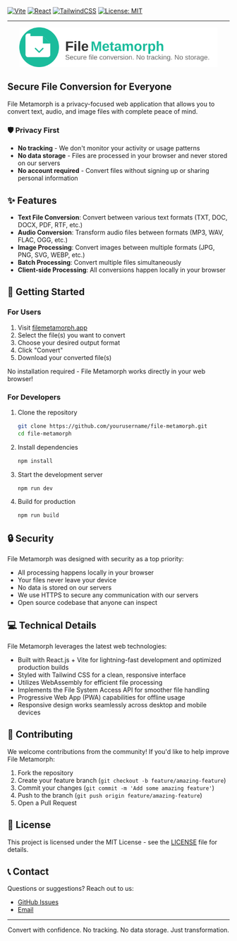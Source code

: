 
  [![Vite](https://img.shields.io/badge/vite-%23646CFF.svg?style=for-the-badge&logo=vite&logoColor=white)](https://vitejs.dev/)
  [![React](https://img.shields.io/badge/react-%2320232a.svg?style=for-the-badge&logo=react&logoColor=%2361DAFB)](https://reactjs.org/)
  [![TailwindCSS](https://img.shields.io/badge/tailwindcss-%2338B2AC.svg?style=for-the-badge&logo=tailwind-css&logoColor=white)](https://tailwindcss.com/)
  [![License: MIT](https://img.shields.io/badge/License-MIT-yellow.svg?style=for-the-badge)](https://opensource.org/licenses/MIT)

---------


<div align="center">
  <img src="./src/assets/logotext.svg" alt="File Metamorph full Logo" width="450">
</div>

## Secure File Conversion for Everyone

File Metamorph is a privacy-focused web application that allows you to convert text, audio, and image files with complete peace of mind. 

### 🛡️ Privacy First

- **No tracking** - We don't monitor your activity or usage patterns
- **No data storage** - Files are processed in your browser and never stored on our servers
- **No account required** - Convert files without signing up or sharing personal information

## ✨ Features

- **Text File Conversion**: Convert between various text formats (TXT, DOC, DOCX, PDF, RTF, etc.)
- **Audio Conversion**: Transform audio files between formats (MP3, WAV, FLAC, OGG, etc.)
- **Image Processing**: Convert images between multiple formats (JPG, PNG, SVG, WEBP, etc.)
- **Batch Processing**: Convert multiple files simultaneously
- **Client-side Processing**: All conversions happen locally in your browser

## 🚀 Getting Started

### For Users
1. Visit [filemetamorph.app](https://filemetamorph.app)
2. Select the file(s) you want to convert
3. Choose your desired output format
4. Click "Convert"
5. Download your converted file(s)

No installation required - File Metamorph works directly in your web browser!

### For Developers
1. Clone the repository
   ```bash
   git clone https://github.com/yourusername/file-metamorph.git
   cd file-metamorph
   ```
2. Install dependencies
   ```bash
   npm install
   ```
3. Start the development server
   ```bash
   npm run dev
   ```
4. Build for production
   ```bash
   npm run build
   ```

## 🔒 Security

File Metamorph was designed with security as a top priority:

- All processing happens locally in your browser
- Your files never leave your device
- No data is stored on our servers
- We use HTTPS to secure any communication with our servers
- Open source codebase that anyone can inspect

## 💻 Technical Details

File Metamorph leverages the latest web technologies:

- Built with React.js + Vite for lightning-fast development and optimized production builds
- Styled with Tailwind CSS for a clean, responsive interface
- Utilizes WebAssembly for efficient file processing
- Implements the File System Access API for smoother file handling
- Progressive Web App (PWA) capabilities for offline usage
- Responsive design works seamlessly across desktop and mobile devices

## 🤝 Contributing

We welcome contributions from the community! If you'd like to help improve File Metamorph:

1. Fork the repository
2. Create your feature branch (`git checkout -b feature/amazing-feature`)
3. Commit your changes (`git commit -m 'Add some amazing feature'`)
4. Push to the branch (`git push origin feature/amazing-feature`)
5. Open a Pull Request

## 📝 License

This project is licensed under the MIT License - see the [LICENSE](LICENSE) file for details.

## 📞 Contact

Questions or suggestions? Reach out to us:

- [GitHub Issues](https://github.com/filemetamorph/app/issues)
- [Email](xydisorder@gmail.com)

---

<div align="center">
  <p>Convert with confidence. No tracking. No data storage. Just transformation.</p>
</div>